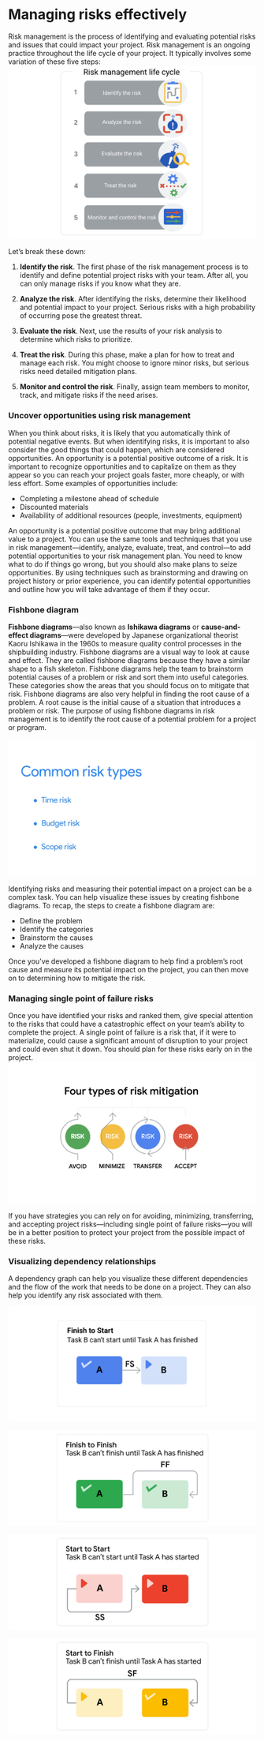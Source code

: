 # Managing risks effectively

Risk management is the process of identifying and evaluating potential risks and issues that could impact your project. Risk management is an ongoing practice throughout the life cycle of your project. It typically involves some variation of these five steps:
![](imgs/pic11.png)

Let’s break these down:
1. **Identify the risk**. The first phase of the risk management process is to identify and define potential project risks with your team. After all, you can only manage risks if you know what they are. 

2. **Analyze the risk**. After identifying the risks, determine their likelihood and potential impact to your project. Serious risks with a high probability of occurring pose the greatest threat.

3. **Evaluate the risk**. Next, use the results of your risk analysis to determine which risks to prioritize.

4. **Treat the risk**. During this phase, make a plan for how to treat and manage each risk. You might choose to ignore minor risks, but serious risks need detailed mitigation plans.

5. **Monitor and control the risk**. Finally, assign team members to monitor, track, and mitigate risks if the need arises.

### Uncover opportunities using risk management
When you think about risks, it is likely that you automatically think of potential negative events. But when identifying risks, it is important to also consider the good things that could happen, which are considered opportunities. An opportunity is a potential positive outcome of a risk. It is important to recognize opportunities and to capitalize on them as they appear so you can reach your project goals faster, more cheaply, or with less effort. Some examples of opportunities include: 
- Completing a milestone ahead of schedule
- Discounted materials 
- Availability of additional resources (people, investments, equipment)

An opportunity is a potential positive outcome that may bring additional value to a project. You can use the same tools and techniques that you use in risk management—identify, analyze, evaluate, treat, and control—to add potential opportunities to your risk management plan. You need to know what to do if things go wrong, but you should also make plans to seize opportunities. By using techniques such as brainstorming and drawing on project history or prior experience, you can identify potential opportunities and outline how you will take advantage of them if they occur.

### Fishbone diagram
**Fishbone diagrams**—also known as **Ishikawa diagrams** or **cause-and-effect diagrams**—were developed by Japanese organizational theorist Kaoru Ishikawa in the 1960s to measure quality control processes in the shipbuilding industry. Fishbone diagrams are a visual way to look at cause and effect. They are called fishbone diagrams because they have a similar shape to a fish skeleton. Fishbone diagrams help the team to brainstorm potential causes of a problem or risk and sort them into useful categories. These categories show the areas that you should focus on to mitigate that risk. Fishbone diagrams are also very helpful in finding the root cause of a problem. A root cause is the initial cause of a situation that introduces a problem or risk. The purpose of using fishbone diagrams in risk management is to identify the root cause of a potential problem for a project or program.  

![](imgs/pic12.png)

Identifying risks and measuring their potential impact on a project can be a complex task. You can help visualize these issues by creating fishbone diagrams. To recap, the steps to create a fishbone diagram are:
- Define the problem
- Identify the categories
- Brainstorm the causes
- Analyze the causes

Once you’ve developed a fishbone diagram to help find a problem’s root cause and measure its potential impact on the project, you can then move on to determining how to mitigate the risk. 

### Managing single point of failure risks
Once you have identified your risks and ranked them, give special attention to the risks that could have a catastrophic effect on your team’s ability to complete the project. A single point of failure is a risk that, if it were to materialize, could cause a significant amount of disruption to your project and could even shut it down. You should plan for these risks early on in the project. 
![](imgs/pic13.png)

If you have strategies you can rely on for avoiding, minimizing, transferring, and accepting project risks—including single point of failure risks—you will be in a better position to protect your project from the possible impact of these risks.    


### Visualizing dependency relationships
A dependency graph can help you visualize these different dependencies and the flow of the work that needs to be done on a project. They can also help you identify any risk associated with them. 

![](imgs/pic14a.png)

![](imgs/pic14b.png)

![](imgs/pic14c.png)

![](imgs/pic14d.png)
